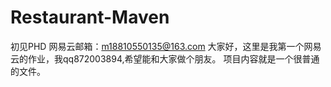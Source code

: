 # Restaurant-Maven
初见PHD   网易云邮箱：m18810550135@163.com
大家好，这里是我第一个网易云的作业，我qq872003894,希望能和大家做个朋友。
项目内容就是一个很普通的文件。

